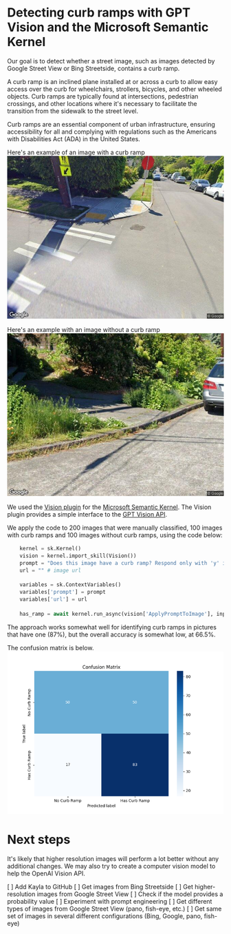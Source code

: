 # Detecting curb ramps with GPT Vision and the Microsoft Semantic Kernel

Our goal is to detect whether a street image, such as images detected by Google Street View or Bing Streetside, contains a curb ramp.

A curb ramp is an inclined plane installed at or across a curb to allow easy access over the curb for wheelchairs, strollers, bicycles, and other wheeled objects. Curb ramps are typically found at intersections, pedestrian crossings, and other locations where it's necessary to facilitate the transition from the sidewalk to the street level.

Curb ramps are an essential component of urban infrastructure, ensuring accessibility for all and complying with regulations such as the Americans with Disabilities Act (ADA) in the United States.

Here's an example of an image with a curb ramp
![Curb ramp](curb_ramp/92413385_CURB_CurbRamp.jpeg)

Here's an example with an image without a curb ramp
![No curb ramp](no_curb_ramp/92364015_CURB_NoCurbRamp.jpeg )

We used the [Vision plugin](https://github.com/lucas-a-meyer/sk-vision-py) for the [Microsoft Semantic Kernel](https://github.com/microsoft/semantic-kernel/). The Vision plugin provides a simple interface to the [GPT Vision API](https://platform.openai.com/docs/guides/vision).

We apply the code to 200 images that were manually classified, 100 images with curb ramps and 100 images without curb ramps, using the code below:

```python
    kernel = sk.Kernel()
    vision = kernel.import_skill(Vision())
    prompt = "Does this image have a curb ramp? Respond only with 'y' if it does or 'n' if it does not.\n"
    url = "" # image url

    variables = sk.ContextVariables()
    variables['prompt'] = prompt
    variables['url'] = url        

    has_ramp = await kernel.run_async(vision['ApplyPromptToImage'], input_vars=variables)
```

The approach works somewhat well for identifying curb ramps in pictures that have one (87%), but the overall accuracy is somewhat low, at 66.5%.

The confusion matrix is below.
![Confusion Matrix](ConfusionMatrix.png)

# Next steps

It's likely that higher resolution images will perform a lot better without any additional changes. We may also try to create a computer vision model to help the OpenAI Vision API.

[ ] Add Kayla to GitHub
[ ] Get images from Bing Streetside
[ ] Get higher-resolution images from Google Street View
[ ] Check if the model provides a probability value
[ ] Experiment with prompt engineering
[ ] Get different types of images from Google Street View (pano, fish-eye, etc.)
[ ] Get same set of images in several different configurations (Bing, Google, pano, fish-eye) 


